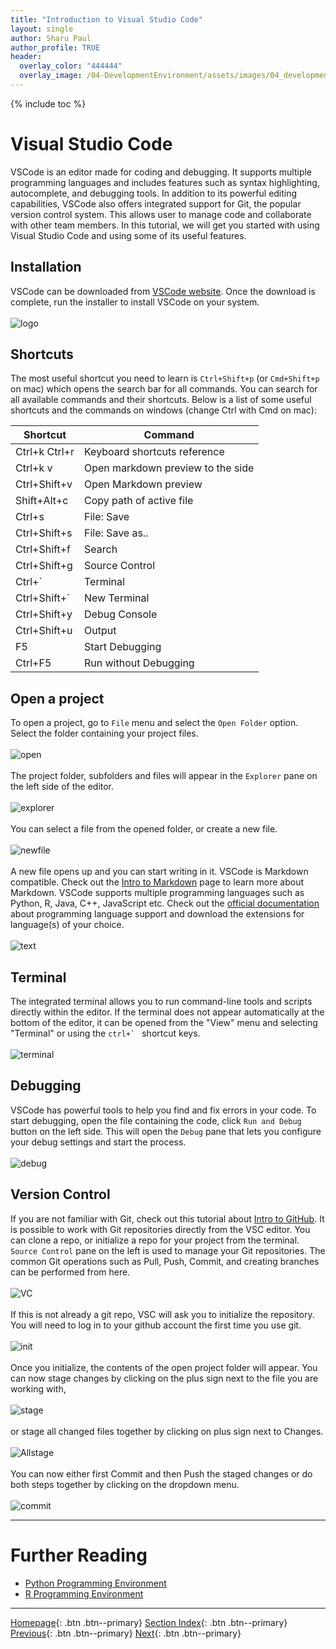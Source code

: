 ```yaml
---
title: "Introduction to Visual Studio Code"
layout: single
author: Sharu Paul
author_profile: TRUE
header:
  overlay_color: "444444"
  overlay_image: /04-DevelopmentEnvironment/assets/images/04_development_envir_banner.png
---
```


{% include toc %}

# Visual Studio Code
VSCode is an editor made for coding and debugging. It supports multiple programming languages and includes features such as syntax highlighting, autocomplete, and debugging tools. In addition to its powerful editing capabilities, VSCode also offers integrated support for Git, the popular version control system. This allows user to manage code and collaborate with other team members. In this tutorial, we will get you started with using Visual Studio Code and using some of its useful features. <br>

## Installation
VSCode can be downloaded from <a href="https://code.visualstudio.com/download" target="_blank">VSCode website</a>. Once the download is complete, run the installer to install VSCode on your system. <br>
<br>
![logo](assets/images/VSC_logo.png)


## Shortcuts
The most useful shortcut you need to learn is `Ctrl+Shift+p` (or `Cmd+Shift+p` on mac) which opens the search bar for all commands. You can search for all available commands and their shortcuts. Below is a list of some useful shortcuts and the commands on windows (change Ctrl with Cmd on mac):
<br>
<table>
<thead><tr><th>Shortcut</th><th>Command</th></tr></thead><tbody>
 <tr><td><blockcode>Ctrl+k Ctrl+r</blockcode></td><td>Keyboard shortcuts reference</td></tr> 
 <tr><td><blockcode>Ctrl+k v</blockcode></td><td>Open markdown preview to the side</td></tr>
  <tr><td><blockcode>Ctrl+Shift+v</blockcode></td><td>Open Markdown preview</td></tr>
 <tr><td><blockcode>Shift+Alt+c </blockcode></td><td>Copy path of active file</td></tr>
 <tr><td><blockcode>Ctrl+s</blockcode></td><td>File: Save</td></tr>
 <tr><td><blockcode>Ctrl+Shift+s</blockcode></td><td>File: Save as..</td></tr>
  <tr><td><blockcode>Ctrl+Shift+f</blockcode></td><td>Search</td></tr>
 <tr><td><blockcode>Ctrl+Shift+g</blockcode></td><td>Source Control</td></tr>
  <tr><td><blockcode>Ctrl+`</blockcode></td><td>Terminal</td></tr>  <tr><td><blockcode>Ctrl+Shift+`</blockcode></td><td>New Terminal</td></tr>
 <tr><td><blockcode>Ctrl+Shift+y</blockcode></td><td>Debug Console</td></tr>
  <tr><td><blockcode>Ctrl+Shift+u</blockcode></td><td>Output</td></tr>
  <tr><td><blockcode>F5</blockcode></td><td>Start Debugging</td></tr>
  <tr><td><blockcode>Ctrl+F5</blockcode></td><td>Run without Debugging</td></tr>
</tbody></table>

## Open a project
To open a project, go to `File` menu and select the `Open Folder` option. Select the folder containing your project files. <br>
<br>
![open](assets/images/VSC_open.png) <br>
<br>
The project folder, subfolders and files will appear in the `Explorer` pane on the left side of the editor. <br>
<br>
![explorer](assets/images/VSC_explorer.png) <br>
<br>
You can select a file from the opened folder, or create a new file. <br>
<br>
![newfile](assets/images/VSC_newfile.png) <br>
<br>
A new file opens up and you can start writing in it. VSCode is Markdown compatible. Check out the <a href="https://datascience.101workbook.org/09-ProjectManagement/02-DOCUMENTATION/02-intro-to-markdown" target="_blank">Intro to Markdown</a> page to learn more about Markdown. VSCode supports multiple programming languages such as Python, R, Java, C++, JavaScript etc. Check out the <a href="https://code.visualstudio.com/docs/languages/overview" target="_blank">official documentation</a> about programming language support and download the extensions for language(s) of your choice. <br>
<br>
![text](assets/images/VSC_text.png)
<br>

## Terminal
The integrated terminal allows you to run command-line tools and scripts directly within the editor. If the terminal does not appear automatically at the bottom of the editor, it can be opened from the "View" menu and selecting "Terminal" or using the  ``ctrl+` `` shortcut keys. <br>
<br>
![terminal](assets/images/VSC_terminal.png)
<br>

## Debugging
VSCode has powerful tools to help you find and fix errors in your code. To start debugging, open the file containing the code, click `Run and Debug` button on the left side. This will open the `Debug` pane that lets you configure your debug settings and start the process. <br>
<br>
![debug](assets/images/VSC_debug.png)
<br>

## Version Control
If you are not familiar with Git, check out this tutorial about <a href="https://datascience.101workbook.org/09-ProjectManagement/01-SOURCE-CODE/02-intro-to-github" target="_blank">Intro to GitHub</a>. It is possible to work with Git repositories directly from the VSC editor. You can clone a repo, or initialize a repo for your project from the terminal. `Source Control` pane on the left is used to manage your Git repositories. The common Git operations such as Pull, Push, Commit, and creating branches can be performed from here. <br>
<br>
![VC](assets/images/VSC_sourcecontrol.png) <br>
<br>
If this is not already a git repo, VSC will ask you to initialize the repository. You will need to log in to your github account the first time you use git. <br>
<br>
![init](assets/images/VSC_initialize.png) <br>
<br>
Once you initialize, the contents of the open project folder will appear. You can now stage changes by clicking on the plus sign next to the file you are working with, <br>
<br>
![stage](assets/images/VSC_stage.png) <br>
<br>
or stage all changed files together by clicking on plus sign next to Changes. <br>
<br>
![Allstage](assets/images/VSC_Allchanges.png) <br>
<br>
You can now either first Commit and then Push the staged changes or do both steps together by clicking on the dropdown menu. <br>
<br>
![commit](assets/images/VSC_commit.png)
<br>

___
# Further Reading
* [Python Programming Environment](02-python-programming-environment)
* [R Programming Environment](03-r-programming-environment.md)

___

[Homepage](../index.md){: .btn  .btn--primary}
[Section Index](00-DevelopmentEnvironment-LandingPage){: .btn  .btn--primary}
[Previous](01-integrated-development-environment){: .btn  .btn--primary}
[Next](02-python-programming-environment){: .btn  .btn--primary}

